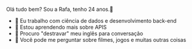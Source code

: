 Olá tudo bem? Sou a Rafa, tenho 24 anos.👋


- 🔭 Eu trabalho com ciência de dados e desenvolvimento back-end
- 🌱 Estou aprendendo mais sobre APIS
- 🤔 Procuro "destravar" meu inglês para conversação
- 💬 Você pode me perguntar sobre filmes, jogos e muitas outras coisas

